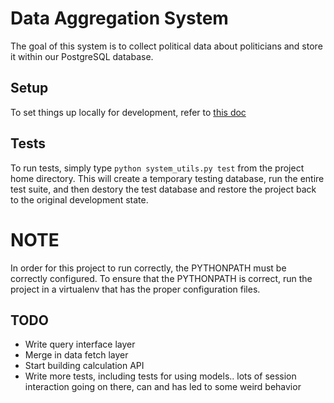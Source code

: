 Data Aggregation System
=======================
The goal of this system is to collect political data about politicians and store
it within our PostgreSQL database.

Setup
-----
To set things up locally for development, refer to [this doc](https://docs.google.com/a/stanford.edu/document/d/1emM6B799iaysc8qCyycbOdt5ElYjxE2T8f4o9J_Py2g)

Tests
-----
To run tests, simply type `python system_utils.py test` from the project home directory. 
This will create a temporary testing database, run the entire test suite, and then 
destory the test database and restore the project back to the original development
state.

NOTE
====
In order for this project to run correctly, the PYTHONPATH must be correctly configured.
To ensure that the PYTHONPATH is correct, run the project in a virtualenv that has
the proper configuration files.

TODO
----
- Write query interface layer
- Merge in data fetch layer
- Start building calculation API
- Write more tests, including tests for using models.. lots of session interaction
going on there, can and has led to some weird behavior
